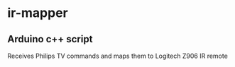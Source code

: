 # ir-mapper
## Arduino c++ script
Receives Philips TV commands and maps them to Logitech Z906 IR remote
